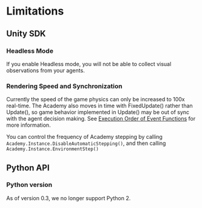 # Limitations

## Unity SDK

### Headless Mode

If you enable Headless mode, you will not be able to collect visual observations
from your agents.

### Rendering Speed and Synchronization

Currently the speed of the game physics can only be increased to 100x real-time.
The Academy also moves in time with FixedUpdate() rather than Update(), so game
behavior implemented in Update() may be out of sync with the agent decision
making. See
[Execution Order of Event Functions](https://docs.unity3d.com/Manual/ExecutionOrder.html)
for more information.

You can control the frequency of Academy stepping by calling
`Academy.Instance.DisableAutomaticStepping()`, and then calling
`Academy.Instance.EnvironmentStep()`

## Python API

### Python version

As of version 0.3, we no longer support Python 2.

